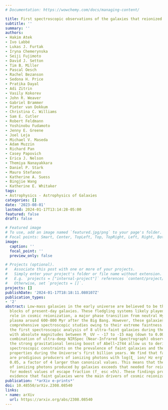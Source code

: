 ```yaml
---
# Documentation: https://wowchemy.com/docs/managing-content/

title: First spectroscopic observations of the galaxies that reionized the Universe
subtitle: ''
summary: ''
authors:
- Hakim Atek
- Ivo Labbé
- Lukas J. Furtak
- Iryna Chemerynska
- Seiji Fujimoto
- David J. Setton
- Tim B. Miller
- Pascal Oesch
- Rachel Bezanson
- Sedona H. Price
- Pratika Dayal
- Adi Zitrin
- Vasily Kokorev
- John R. Weaver
- Gabriel Brammer
- Pieter van Dokkum
- Christina C. Williams
- Sam E. Cutler
- Robert Feldmann
- Yoshinobu Fudamoto
- Jenny E. Greene
- Joel Leja
- Michael V. Maseda
- Adam Muzzin
- Richard Pan
- Casey Papovich
- Erica J. Nelson
- Themiya Nanayakkara
- Daniel P. Stark
- Mauro Stefanon
- Katherine A. Suess
- Bingjie Wang
- Katherine E. Whitaker
tags:
- Astrophysics - Astrophysics of Galaxies
categories: []
date: '2023-08-01'
lastmod: 2024-01-17T13:14:28-05:00
featured: false
draft: false

# Featured image
# To use, add an image named `featured.jpg/png` to your page's folder.
# Focal points: Smart, Center, TopLeft, Top, TopRight, Left, Right, BottomLeft, Bottom, BottomRight.
image:
  caption: ''
  focal_point: ''
  preview_only: false

# Projects (optional).
#   Associate this post with one or more of your projects.
#   Simply enter your project's folder or file name without extension.
#   E.g. `projects = ["internal-project"]` references `content/project/deep-learning/index.md`.
#   Otherwise, set `projects = []`.
projects: []
publishDate: '2024-01-17T18:18:11.080107Z'
publication_types:
- '2'
abstract: Low-mass galaxies in the early universe are believed to be the building
  blocks of present-day galaxies. These fledgling systems likely played a pivotal
  role in cosmic reionization, a major phase transition from neutral Hydrogen to ionized
  plasma around 600-800 Myr after the Big Bang. However, these galaxies have eluded
  comprehensive spectroscopic studies owing to their extreme faintness. Here we report
  the first spectroscopic analysis of 8 ultra-faint galaxies during the epoch of reionization
  with absolute magnitudes between M_ UV ∼ -17 to -15 mag (down to 0.005 L^⋆). The
  combination of ultra-deep NIRSpec (Near-Infrared Spectrograph) observations and
  the strong gravitational lensing boost of Abell~2744 allow us to derive the first
  spectroscopic constraints on the prevalence of faint galaxies and their ionizing
  properties during the Universe's first billion years. We find that faint galaxies
  are prodigious producers of ionizing photons with log(ξ_ ion/ Hz erg^-1) =25.8±
  0.05, a factor of 4 larger than canonical values. This means that the total rate
  of ionizing photons produced by galaxies exceeds that needed for reionization, even
  for modest values of escape fraction (f_ esc =5%). These findings provide robust
  evidence that faint galaxies were the main drivers of cosmic reionization at z∼7.
publication: '*arXiv e-prints*'
doi: 10.48550/arXiv.2308.08540
links:
- name: arXiv
  url: https://arxiv.org/abs/2308.08540
---
```

